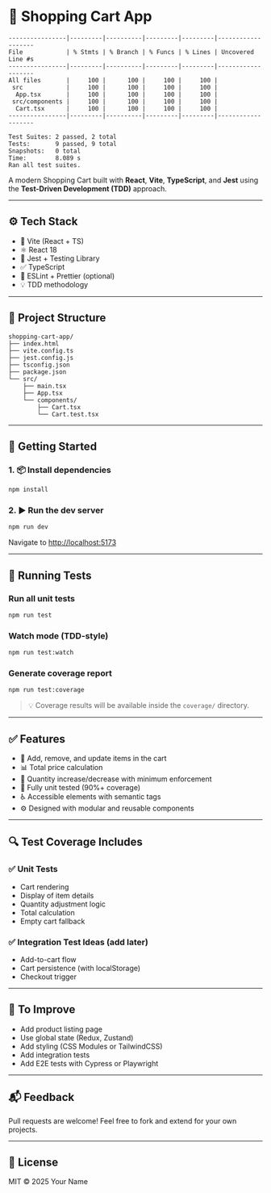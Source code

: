 # 🛒 Shopping Cart App

```
----------------|---------|----------|---------|---------|-------------------
File            | % Stmts | % Branch | % Funcs | % Lines | Uncovered Line #s
----------------|---------|----------|---------|---------|-------------------
All files       |     100 |      100 |     100 |     100 |                  
 src            |     100 |      100 |     100 |     100 |                  
  App.tsx       |     100 |      100 |     100 |     100 |                  
 src/components |     100 |      100 |     100 |     100 |                  
  Cart.tsx      |     100 |      100 |     100 |     100 |                  
----------------|---------|----------|---------|---------|-------------------

Test Suites: 2 passed, 2 total
Tests:       9 passed, 9 total
Snapshots:   0 total
Time:        8.089 s
Ran all test suites.
```

A modern Shopping Cart built with **React**, **Vite**, **TypeScript**, and **Jest** using the **Test-Driven Development (TDD)** approach.

---

## ⚙️ Tech Stack

- 🔧 Vite (React + TS)
- ⚛️ React 18
- 🧪 Jest + Testing Library
- ✅ TypeScript
- 🧹 ESLint + Prettier (optional)
- 💡 TDD methodology

---

## 📁 Project Structure

```
shopping-cart-app/
├── index.html
├── vite.config.ts
├── jest.config.js
├── tsconfig.json
├── package.json
└── src/
    ├── main.tsx
    ├── App.tsx
    └── components/
        ├── Cart.tsx
        └── Cart.test.tsx
```

---

## 🚀 Getting Started

### 1. 📦 Install dependencies

```bash
npm install
```

### 2. ▶️ Run the dev server

```bash
npm run dev
```

Navigate to [http://localhost:5173](http://localhost:5173)

---

## 🧪 Running Tests

### Run all unit tests
```bash
npm run test
```

### Watch mode (TDD-style)
```bash
npm run test:watch
```

### Generate coverage report
```bash
npm run test:coverage
```

> 💡 Coverage results will be available inside the `coverage/` directory.

---

## ✅ Features

- 🛒 Add, remove, and update items in the cart
- 📊 Total price calculation
- 🔄 Quantity increase/decrease with minimum enforcement
- 🧪 Fully unit tested (90%+ coverage)
- ♿ Accessible elements with semantic tags
- ⚙️ Designed with modular and reusable components

---

## 🔍 Test Coverage Includes

### ✅ Unit Tests
- Cart rendering
- Display of item details
- Quantity adjustment logic
- Total calculation
- Empty cart fallback

### ✅ Integration Test Ideas (add later)
- Add-to-cart flow
- Cart persistence (with localStorage)
- Checkout trigger

---

## 🧠 To Improve

- Add product listing page
- Use global state (Redux, Zustand)
- Add styling (CSS Modules or TailwindCSS)
- Add integration tests
- Add E2E tests with Cypress or Playwright

---

## 📬 Feedback

Pull requests are welcome! Feel free to fork and extend for your own projects.

---

## 📝 License

MIT © 2025 Your Name
